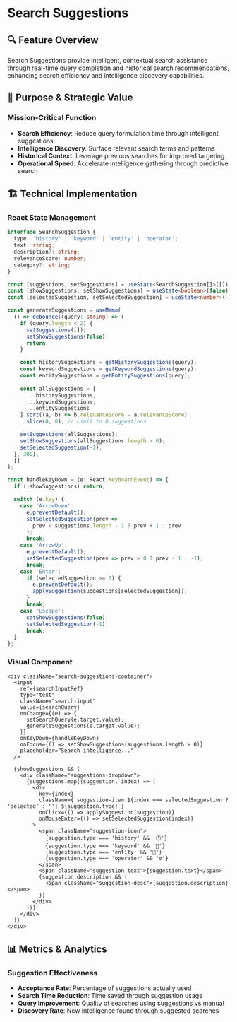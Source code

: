 # Search Suggestions

## 🔍 Feature Overview

Search Suggestions provide intelligent, contextual search assistance through real-time query completion and historical search recommendations, enhancing search efficiency and intelligence discovery capabilities.

## 🎯 Purpose & Strategic Value

### Mission-Critical Function
- **Search Efficiency**: Reduce query formulation time through intelligent suggestions
- **Intelligence Discovery**: Surface relevant search terms and patterns
- **Historical Context**: Leverage previous searches for improved targeting
- **Operational Speed**: Accelerate intelligence gathering through predictive search

## 🏗 Technical Implementation

### React State Management
```typescript
interface SearchSuggestion {
  type: 'history' | 'keyword' | 'entity' | 'operator';
  text: string;
  description?: string;
  relevanceScore: number;
  category?: string;
}

const [suggestions, setSuggestions] = useState<SearchSuggestion[]>([]);
const [showSuggestions, setShowSuggestions] = useState<boolean>(false);
const [selectedSuggestion, setSelectedSuggestion] = useState<number>(-1);

const generateSuggestions = useMemo(
  () => debounce((query: string) => {
    if (query.length < 2) {
      setSuggestions([]);
      setShowSuggestions(false);
      return;
    }

    const historySuggestions = getHistorySuggestions(query);
    const keywordSuggestions = getKeywordSuggestions(query);
    const entitySuggestions = getEntitySuggestions(query);
    
    const allSuggestions = [
      ...historySuggestions,
      ...keywordSuggestions,
      ...entitySuggestions
    ].sort((a, b) => b.relevanceScore - a.relevanceScore)
     .slice(0, 8); // Limit to 8 suggestions

    setSuggestions(allSuggestions);
    setShowSuggestions(allSuggestions.length > 0);
    setSelectedSuggestion(-1);
  }, 300),
  []
);

const handleKeyDown = (e: React.KeyboardEvent) => {
  if (!showSuggestions) return;

  switch (e.key) {
    case 'ArrowDown':
      e.preventDefault();
      setSelectedSuggestion(prev => 
        prev < suggestions.length - 1 ? prev + 1 : prev
      );
      break;
    case 'ArrowUp':
      e.preventDefault();
      setSelectedSuggestion(prev => prev > 0 ? prev - 1 : -1);
      break;
    case 'Enter':
      if (selectedSuggestion >= 0) {
        e.preventDefault();
        applySuggestion(suggestions[selectedSuggestion]);
      }
      break;
    case 'Escape':
      setShowSuggestions(false);
      setSelectedSuggestion(-1);
      break;
  }
};
```

### Visual Component
```tsx
<div className="search-suggestions-container">
  <input
    ref={searchInputRef}
    type="text"
    className="search-input"
    value={searchQuery}
    onChange={(e) => {
      setSearchQuery(e.target.value);
      generateSuggestions(e.target.value);
    }}
    onKeyDown={handleKeyDown}
    onFocus={() => setShowSuggestions(suggestions.length > 0)}
    placeholder="Search intelligence..."
  />
  
  {showSuggestions && (
    <div className="suggestions-dropdown">
      {suggestions.map((suggestion, index) => (
        <div
          key={index}
          className={`suggestion-item ${index === selectedSuggestion ? 'selected' : ''} ${suggestion.type}`}
          onClick={() => applySuggestion(suggestion)}
          onMouseEnter={() => setSelectedSuggestion(index)}
        >
          <span className="suggestion-icon">
            {suggestion.type === 'history' && '🕒'}
            {suggestion.type === 'keyword' && '🔑'}
            {suggestion.type === 'entity' && '👤'}
            {suggestion.type === 'operator' && '⚙️'}
          </span>
          <span className="suggestion-text">{suggestion.text}</span>
          {suggestion.description && (
            <span className="suggestion-desc">{suggestion.description}</span>
          )}
        </div>
      ))}
    </div>
  )}
</div>
```

## 📊 Metrics & Analytics

### Suggestion Effectiveness
- **Acceptance Rate**: Percentage of suggestions actually used
- **Search Time Reduction**: Time saved through suggestion usage
- **Query Improvement**: Quality of searches using suggestions vs manual
- **Discovery Rate**: New intelligence found through suggested searches
